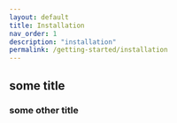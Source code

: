 ```yaml
---
layout: default
title: Installation
nav_order: 1
description: "installation"
permalink: /getting-started/installation
---
```


## some title

### some other title
